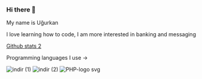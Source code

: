 ### Hi there 👋
My name is Uğurkan

I love learning how to code, I am more interested in banking and messaging 

[Github stats 2](https://github-readme-stats.vercel.app/api?username=weddr&show_icons=true&theme=radical)



Programming languages I use -> 

![indir (1)](https://user-images.githubusercontent.com/85494297/235372697-e17ecd80-eb3e-4027-b49d-7bcb15e9c9db.png) ![indir (2)](https://user-images.githubusercontent.com/85494297/235372723-c1406602-9546-4de0-875b-61233610a273.png) ![PHP-logo svg](https://user-images.githubusercontent.com/85494297/235373265-61ca12b0-9807-4f78-8622-014a3b5d6795.png)
